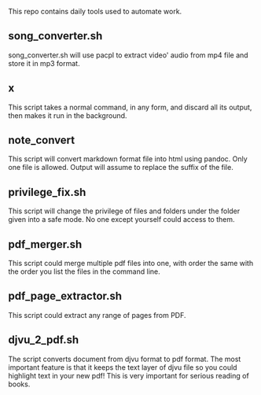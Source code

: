 This repo contains daily tools used to automate work.

## song_converter.sh
song_converter.sh will use pacpl to extract video' audio from mp4 file and
store it in mp3 format.

## x
This script takes a normal command, in any form, and discard all its
output, then makes it run in the background.

## note_convert
This script will convert markdown format file into html using
pandoc. Only one file is allowed. Output will assume to replace the
suffix of the file.

## privilege_fix.sh
This script will change the privilege of files and folders under the
folder given into a safe mode. No one except yourself could access to
them.

## pdf_merger.sh
This script could merge multiple pdf files into one, with order the same with
the order you list the files in the command line.

## pdf_page_extractor.sh
This script could extract any range of pages from PDF.

## djvu_2_pdf.sh
The script converts document from djvu format to pdf format. The most important
feature is that it keeps the text layer of djvu file so you could highlight
text in your new pdf! This is very important for serious reading of books.
